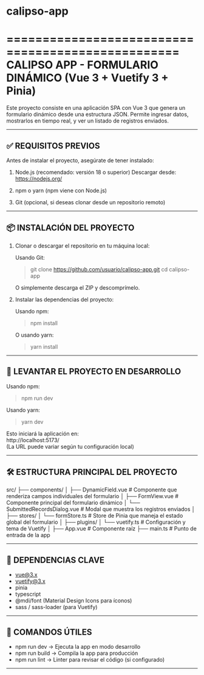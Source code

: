 # calipso-app

==================================================
 CALIPSO APP - FORMULARIO DINÁMICO (Vue 3 + Vuetify 3 + Pinia)
==================================================

Este proyecto consiste en una aplicación SPA con Vue 3 que genera un formulario dinámico desde una estructura JSON. 
Permite ingresar datos, mostrarlos en tiempo real, y ver un listado de registros enviados.

----------------------------------------
✅ REQUISITOS PREVIOS
----------------------------------------
Antes de instalar el proyecto, asegúrate de tener instalado:

1. Node.js (recomendado: versión 18 o superior)
   Descargar desde: https://nodejs.org/

2. npm o yarn (npm viene con Node.js)

3. Git (opcional, si deseas clonar desde un repositorio remoto)

----------------------------------------
📦 INSTALACIÓN DEL PROYECTO
----------------------------------------

1. Clonar o descargar el repositorio en tu máquina local:

   Usando Git:
   > git clone https://github.com/usuario/calipso-app.git
   > cd calipso-app

   O simplemente descarga el ZIP y descomprímelo.

2. Instalar las dependencias del proyecto:

   Usando npm:
   > npm install

   O usando yarn:
   > yarn install

----------------------------------------
🚀 LEVANTAR EL PROYECTO EN DESARROLLO
----------------------------------------

Usando npm:
> npm run dev

Usando yarn:
> yarn dev

Esto iniciará la aplicación en:  
http://localhost:5173/  
(La URL puede variar según tu configuración local)

----------------------------------------
🛠 ESTRUCTURA PRINCIPAL DEL PROYECTO
----------------------------------------

src/
├── components/
│   ├── DynamicField.vue          # Componente que renderiza campos individuales del formulario
│   ├── FormView.vue              # Componente principal del formulario dinámico
│   └── SubmittedRecordsDialog.vue # Modal que muestra los registros enviados
│
├── stores/
│   └── formStore.ts              # Store de Pinia que maneja el estado global del formulario
│
├── plugins/
│   └── vuetify.ts                # Configuración y tema de Vuetify
│
├── App.vue                       # Componente raíz
├── main.ts                       # Punto de entrada de la app

----------------------------------------
🧩 DEPENDENCIAS CLAVE
----------------------------------------

- vue@3.x
- vuetify@3.x
- pinia
- typescript
- @mdi/font (Material Design Icons para íconos)
- sass / sass-loader (para Vuetify)



----------------------------------------
📌 COMANDOS ÚTILES
----------------------------------------

- npm run dev       → Ejecuta la app en modo desarrollo
- npm run build     → Compila la app para producción
- npm run lint      → Linter para revisar el código (si configurado)

----------------------------------------
